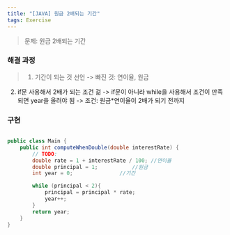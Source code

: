 ```yaml
---
title: "[JAVA] 원금 2배되는 기간"
tags: Exercise
---
```


>문제: 원금 2배되는 기간

### 해결 과정
>1. 기간이 되는 것 선언
      -> 빠진 것: 연이율, 원금
2. if문 사용해서 2배가 되는 조건 걺
   -> if문이 아니라 while을 사용해서 조건이 만족되면 year을 올려야 됨
   -> 조건: 원금*연이율이 2배가 되기 전까지

### 구현

```java

public class Main {
    public int computeWhenDouble(double interestRate) {
        // TODO:
        double rate = 1 + interestRate / 100; //연이율
        double principal = 1; 			//원금
        int year = 0; 				//기간

        while (principal < 2){
            principal = principal * rate;
            year++;
        }
        return year;
    }
}
```
